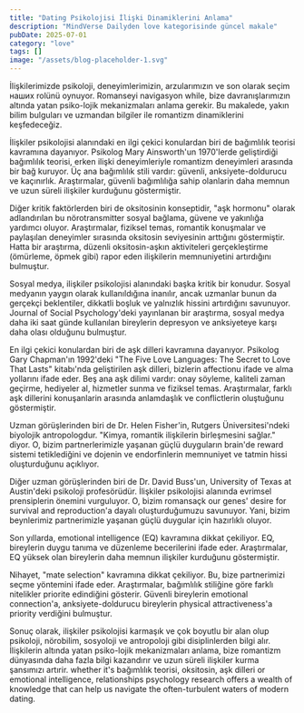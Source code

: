 ```yaml
---
title: "Dating Psikolojisi İlişki Dinamiklerini Anlama"
description: "MindVerse Dailyden love kategorisinde güncel makale"
pubDate: 2025-07-01
category: "love"
tags: []
image: "/assets/blog-placeholder-1.svg"
---
```


İlişkilerimizde psikoloji, deneyimlerimizin, arzularımızın ve son olarak seçim наших rolünü oynuyor. Romanseyi navigasyon while, bize davranışlarımızın altında yatan psiko-lojik mekanizmaları anlama gerekir. Bu makalede, yakın bilim bulguları ve uzmandan bilgiler ile romantizm dinamiklerini keşfedeceğiz.

İlişkiler psikolojisi alanındaki en ilgi çekici konulardan biri de bağımlılık teorisi kavramına dayanıyor. Psikolog Mary Ainsworth'un 1970'lerde geliştirdiği bağımlılık teorisi, erken ilişki deneyimleriyle romantizm deneyimleri arasında bir bağ kuruyor. Üç ana bağımlılık stili vardır: güvenli, anksiyete-doldurucu ve kaçınırlık. Araştırmalar, güvenli bağımlılığa sahip olanlarin daha memnun ve uzun süreli ilişkiler kurduğunu göstermiştir.

Diğer kritik faktörlerden biri de oksitosinin konseptidir, "aşk hormonu" olarak adlandırılan bu nörotransmitter sosyal bağlama, güvene ve yakınlığa yardımcı oluyor. Araştırmalar, fiziksel temas, romantik konuşmalar ve paylaşılan deneyimler sırasında oksitosin seviyesinin arttığını göstermiştir. Hatta bir araştırma, düzenli oksitosin-aşkın aktiviteleri gerçekleştirme (ömürleme, öpmek gibi) rapor eden ilişkilerin memnuniyetini artırdığını bulmuştur.

Sosyal medya, ilişkiler psikolojisi alanındaki başka kritik bir konudur. Sosyal medyanın yaygın olarak kullanıldığına inanılır, ancak uzmanlar bunun da gerçekçi beklentiler, dikkatli boşluk ve yalnızlık hissini artırdığını savunuyor. Journal of Social Psychology'deki yayınlanan bir araştırma, sosyal medya daha iki saat günde kullanılan bireylerin depresyon ve anksiyeteye karşı daha olası olduğunu bulmuştur.

En ilgi çekici konulardan biri de aşk dilleri kavramına dayanıyor. Psikolog Gary Chapman'ın 1992'deki "The Five Love Languages: The Secret to Love That Lasts" kitabı'nda geliştirilen aşk dilleri, bizlerin affectionu ifade ve alma yollarını ifade eder. Beş ana aşk dilimi vardır: onay söyleme, kaliteli zaman geçirme, hediyeler al, hizmetler sunma ve fiziksel temas. Araştırmalar, farklı aşk dillerini konuşanlarin arasında anlamdaşlık ve conflictlerin oluştuğunu göstermiştir.

Uzman görüşlerinden biri de Dr. Helen Fisher'in, Rutgers Üniversitesi'ndeki biyolojik antropologdur. "Kimya, romantik ilişkilerin birleşmesini sağlar." diyor. O, bizim partnerlerimizle yaşanan güçlü duyguların brain'de reward sistemi tetiklediğini ve dojenin ve endorfinlerin memnuniyet ve tatmin hissi oluşturduğunu açıklıyor.

Diğer uzman görüşlerinden biri de Dr. David Buss'un, University of Texas at Austin'deki psikoloji profesörüdür. İlişkiler psikolojisi alanında evrimsel prensiplerin önemini vurguluyor. O, bizim romansaçk our genes' desire for survival and reproduction'a dayalı oluşturduğumuzu savunuyor. Yani, bizim beynlerimiz partnerimizle yaşanan güçlü duygular için hazırlıklı oluyor.

Son yıllarda, emotional intelligence (EQ) kavramına dikkat çekiliyor. EQ, bireylerin duygu tanıma ve düzenleme becerilerini ifade eder. Araştırmalar, EQ yüksek olan bireylerin daha memnun ilişkiler kurduğunu göstermiştir.

Nihayet, "mate selection" kavramına dikkat çekiliyor. Bu, bize partnerimizi seçme yöntemini ifade eder. Araştırmalar, bağımlılık stiliğine göre farklı nitelikler priorite edindiğini gösterir. Güvenli bireylerin emotional connection'a, anksiyete-doldurucu bireylerin physical attractiveness'a priority verdiğini bulmuştur.

Sonuç olarak, ilişkiler psikolojisi karmaşık ve çok boyutlu bir alan olup psikoloji, nörobilim, sosyoloji ve antropoloji gibi disiplinlerden bilgi alır. İlişkilerin altında yatan psiko-lojik mekanizmaları anlama, bize romantizm dünyasında daha fazla bilgi kazandırır ve uzun süreli ilişkiler kurma şansımızı artırir. whether it's bağımlılık teorisi, oksitosin, aşk dilleri or emotional intelligence, relationships psychology research offers a wealth of knowledge that can help us navigate the often-turbulent waters of modern dating.